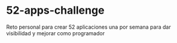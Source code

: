 # 52-apps-challenge
Reto personal para crear 52 aplicaciones una por semana para dar visibilidad y mejorar como programador
